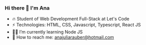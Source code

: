 ### Hi there 👋 I'm Ana 


- 🔥 Student of Web Development Full-Stack at Let's Code
- ⚡ Technologies: HTML, CSS, Javascript, Typescript, React JS
- 👨‍💻 I’m currently learning Node JS
- 💬 How to reach me: anajuliarauber@hotmail.com
